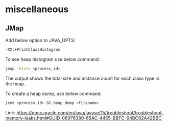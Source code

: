 # miscellaneous

## JMap


Add below option to JAVA_OPTS:
```bash
-XX:+PrintClassHistogram
```

To see heap histogram use below command:
```bash
jmap -histo <process_id>
```
The output shows the total size and instance count for each class type in the heap.

To create a heap dump, use below command:
```bash
jcmd <process_id> GC.heap_dump <filename>
```

Link:
https://docs.oracle.com/en/java/javase/15/troubleshoot/troubleshoot-memory-leaks.html#GUID-06976380-65AC-4455-BBFC-94BC02A42BBC
